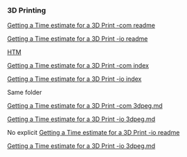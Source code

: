 ### 3D Printing

[Getting a Time estimate for a 3D Print -com readme](https://github.com/jesmehta/student-guides/blob/master/3D%20printing%20estimate/readme.md)

[Getting a Time estimate for a 3D Print -io readme](https://jesmehta.github.io/student-guides/3D%20printing%20estimate/readme.md)


[HTM](3DP-estimation.htm)

[Getting a Time estimate for a 3D Print -com index](https://github.com/jesmehta/student-guides/blob/master/3D%20printing%20estimate/index.md)

[Getting a Time estimate for a 3D Print -io index](https://jesmehta.github.io/student-guides/3D%20printing%20estimate/index.md)

Same folder

[Getting a Time estimate for a 3D Print -com 3dpeg.md](https://github.com/jesmehta/student-guides/blob/master/3dpeg.md)

[Getting a Time estimate for a 3D Print -io 3dpeg.md](https://jesmehta.github.io/student-guides/3dpeg.md)

No explicit
[Getting a Time estimate for a 3D Print -io readme](https://jesmehta.github.io/student-guides/3D%20printing%20estimate)

[Getting a Time estimate for a 3D Print -io 3dpeg.md](https://jesmehta.github.io/student-guides/)

